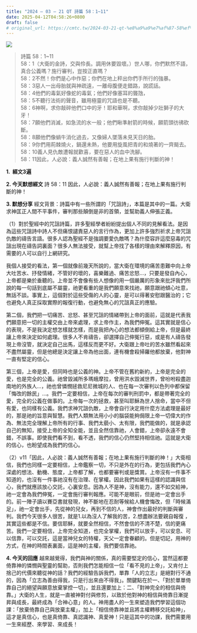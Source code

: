 ```yaml
---
title: "2024 – 03 – 21 QT 詩篇 58：1~11"
date: 2025-04-12T04:58:26+0800
draft: false
# original_url: https://cmtc.tw/2024-03-21-qt-%e8%a9%a9%e7%af%87-58%ef%bc%9a111
---
```


![](/images/qt.jpg)
> 詩篇 58：1\~11  
> 58：1（大衛的金詩，交與伶長。調用休要毀壞。）世人哪，你們默然不語，真合公義嗎？施行審判，豈按正直嗎？  
> 58：2不然！你們是心中作惡；你們在地上秤出你們手所行的強暴。  
> 58：3惡人一出母胎就與神疏遠，一離母腹便走錯路，說謊話。  
> 58：4他們的毒氣好像蛇的毒氣；他們好像塞耳的聾虺，  
> 58：5不聽行法術的聲音，雖用極靈的咒語也是不聽。  
> 58：6神啊，求你敲碎他們口中的牙！耶和華啊，求你敲掉少壯獅子的大牙！  
> 58：7願他們消滅，如急流的水一般；他們瞅準射箭的時候，願箭頭彷彿砍斷。  
> 58：8願他們像蝸牛消化過去，又像婦人墜落未見天日的胎。  
> 58：9你們用荊棘燒火，鍋還未熱，他要用旋風把青的和燒著的一齊颳去。  
> 58：10義人見仇敵遭報就歡喜，要在惡人的血中洗腳。  
> 58：11因此，人必說：義人誠然有善報；在地上果有施行判斷的神！

**1.  經文3遍**

**2. 今天默想經文**
詩 58：11 因此，人必說：義人誠然有善報；在地上果有施行判斷的神！

**3. 默想分享**
經文背景：詩篇中有一些所謂的「咒詛詩」，本篇是其中的一篇。大衛求神匡正人間不平事件，審判那些顛倒是非的首領，並幫助義人伸張正義。

（1）對於聖經中的咒詛詩篇，許多聖經學者紛紛提出個人不同的見解看法。是因為這些咒詛詩中詩人不但痛恨譴責惡人的言行作為，更加上許多強烈祈求上帝咒詛仇敵的禱告言語。很多人認為聖經不是強調要愛仇敵嗎？為什麼容許這麼惡毒的咒詛出現在禱告詞裏面？很多人無法接受，就幫上帝找了各樣的理由來解釋原因，有需要的人可以自行上網研究。

我個人接受的看法，第一個就像前幾天所說的，當大衛在環境的痛苦患難中向上帝大吐苦水、抒發情緒，不管好的壞的，喜樂難過、痛苦忿怒…，只要是發自內心，上帝都是樂於垂聽的。上帝並不會像有些人想像的用一個嚴厲的形象來批評我們所說的每一句話到底屬不屬靈，祂更看重的是我們願意來找祂，願意跟祂傾心吐意，無話不談。事實上，這個對於這些受傷的人的心靈，是可以得著安慰跟醫治的；它也避免人真正採取實際的報復行動，也避免無心的咒詛真正的應驗。

第二個，我們把一切痛苦、忿怒、甚至咒詛的情緒帶到上帝的面前，這就是代表我們願意把一切的主權交由上帝來處理，求上帝作主，為我們伸冤。這其實就是信心的表現，不是我決定想怎樣就怎樣，而是我把內心的想法都傾倒給上帝，但是最終讓上帝來決定如何處理。很多人不肯禱告，卻選擇自己伸冤行惡，或是有人禱告發現上帝沒管，就決定自己出馬，這樣反而更不好。大衛跟上帝吐的苦水雖然看起來不盡然屬靈，但是他總是決定讓上帝為他出面，連有機會殺掃羅他都放棄，他對神一直有堅定的信心。

第三個，上帝是愛，但同時也是公義的神。上帝不管在舊約新約，上帝是完全的愛，也是完全的公義。祂曾毀滅所多瑪蛾摩拉，曾用洪水毀滅世界，曾吩咐殺盡迦南地的外族人…，祂也曾憐憫拯救尼尼微城的人、也在每一次審判以色列中都保留「悔改的餘民」…。我們一定要相信，上帝在每次的審判刑罰中，都是帶著完全的愛，完全的公義在做事的。上帝每一次的拯救，甚至叫耶穌為世人捨命，當中不但有愛，也同樣有公義。我們求神咒詛仇敵，上帝會自行決定用什麼方法處理是最好的，那是祂的旨意與智慧。我們人類無法用小小的腦袋能夠侷限上帝一切偉大的作為、無法完全理解上帝所有的行事、我們太藐小、太有限，我們能做的，就是承認自己的無知，接受上帝的全知全能，並且全然信靠祂，人會錯，上帝卻永遠不會錯，不誤事。即使我們看不到，看不透，我們的信心仍然堅持相信祂。這就是大衛的信心，也盼望成為我們的信心。

（2）v11「因此，人必說：義人誠然有善報；在地上果有施行判斷的神！」大衛相信，我們也同樣一定要相信，上帝鑑察一切，不只是外在的行為，更包括我們內心深處的想法、動機、態度，上帝都了解，也都要審判或是獎賞。上帝沒有一件事不知道的，也沒有一件事祂沒有在治理、在掌權。因此我們如果有這樣的認識與信心，我們就應該放心交託，心裏安息。因為人不是神，沒有能力，還不如交給神，祂一定會為我們伸冤，一定會施行審判報應。可能不是眼前，但是祂一定會出手的。前一陣子讀以賽亞書就發現，神不斷地在忍耐等候給人機會悔改，但「時候滿足」，祂一定會出手，先從神的兒女，再到不信的人，神會作出最好的判斷與審判。我們今天很多人很苦，就是1.以為沒人了解我的苦，2.想盡辦法要親自報復 ，其實這些都是不信。要信耶穌，就要全然相信，不然會信的不清不楚，信的更痛苦。我們一定要相信，上帝完全知道，也完全掌權，我們可以放手，可以安息、可以信靠，可以交託，這是當神兒女的特權，天父一定會眷顧的。但是切記，用神的方式，在神的時間表裏面，這是神的主權，我們要信靠祂。

**4. 今天的回應**
越來越覺得，我們與神的關係，真的需要堅定的信心，當然這都要倚靠神的憐憫與聖靈的幫助，否則我們怎能相信一位「看不見的上帝」，又肯付上捨己的代價來聽從神的話？我們的經驗告訴我們，單靠「人的立志」是絕對行不通的，因為「立志為善由得我，只是行出來由不得我」。關鍵點在於一、「對於單單倚靠自己的絕望與願意放棄掌控一切」，並且還要加上：二、「對神完全的相信與倚靠。」大衛的人生，就是一直被神對付與修剪，以致於他對神的相信與倚靠日漸提昇與成長，最終成為「合神心意」的人。神用盡人的一生來塑造我們學習這個功課：「放棄倚靠自己與放棄主權」，加上「相信倚靠神並且將主權轉移交託給神」，這才是真信心，也是真倚靠、真認識神、真愛神！只是這其中的功課，我們需要用一生來經歷、來學習、來成長！
